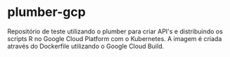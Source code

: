 # plumber-gcp
Repositório de teste utilizando o plumber para criar API's e distribuindo os scripts R no Google Cloud Platform com o Kubernetes. A imagem é criada através do Dockerfile utilizando o Google Cloud Build.

